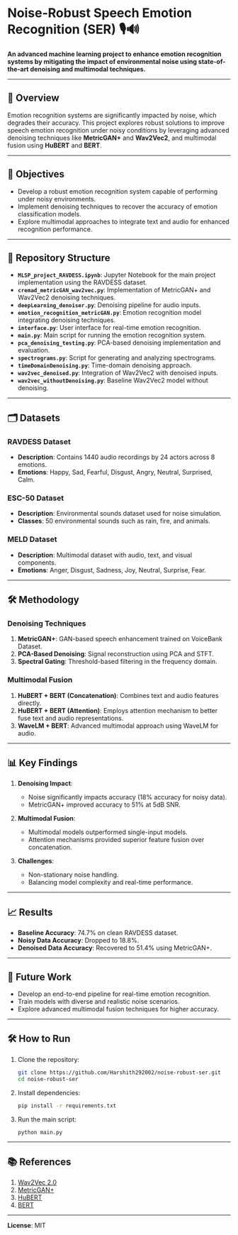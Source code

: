 # Noise-Robust Speech Emotion Recognition (SER) 🎙️🔊

**An advanced machine learning project to enhance emotion recognition systems by mitigating the impact of environmental noise using state-of-the-art denoising and multimodal techniques.**

---

## 📖 Overview

Emotion recognition systems are significantly impacted by noise, which degrades their accuracy. This project explores robust solutions to improve speech emotion recognition under noisy conditions by leveraging advanced denoising techniques like **MetricGAN+** and **Wav2Vec2**, and multimodal fusion using **HuBERT** and **BERT**.

---

## 🚀 Objectives

- Develop a robust emotion recognition system capable of performing under noisy environments.
- Implement denoising techniques to recover the accuracy of emotion classification models.
- Explore multimodal approaches to integrate text and audio for enhanced recognition performance.

---

## 📂 Repository Structure

- **`MLSP_project_RAVDESS.ipynb`**: Jupyter Notebook for the main project implementation using the RAVDESS dataset.
- **`cremad_metricGAN_wav2vec.py`**: Implementation of MetricGAN+ and Wav2Vec2 denoising techniques.
- **`deepLearning_denoiser.py`**: Denoising pipeline for audio inputs.
- **`emotion_recognition_metricGAN.py`**: Emotion recognition model integrating denoising techniques.
- **`interface.py`**: User interface for real-time emotion recognition.
- **`main.py`**: Main script for running the emotion recognition system.
- **`pca_denoising_testing.py`**: PCA-based denoising implementation and evaluation.
- **`spectrograms.py`**: Script for generating and analyzing spectrograms.
- **`timeDomainDenoising.py`**: Time-domain denoising approach.
- **`wav2vec_denoised.py`**: Integration of Wav2Vec2 with denoised inputs.
- **`wav2vec_withoutDenoising.py`**: Baseline Wav2Vec2 model without denoising.

---

## 🗂️ Datasets

### **RAVDESS Dataset**

- **Description**: Contains 1440 audio recordings by 24 actors across 8 emotions.
- **Emotions**: Happy, Sad, Fearful, Disgust, Angry, Neutral, Surprised, Calm.

### **ESC-50 Dataset**

- **Description**: Environmental sounds dataset used for noise simulation.
- **Classes**: 50 environmental sounds such as rain, fire, and animals.

### **MELD Dataset**

- **Description**: Multimodal dataset with audio, text, and visual components.
- **Emotions**: Anger, Disgust, Sadness, Joy, Neutral, Surprise, Fear.

---

## 🛠️ Methodology

### Denoising Techniques

1. **MetricGAN+**: GAN-based speech enhancement trained on VoiceBank Dataset.
2. **PCA-Based Denoising**: Signal reconstruction using PCA and STFT.
3. **Spectral Gating**: Threshold-based filtering in the frequency domain.

### Multimodal Fusion

1. **HuBERT + BERT (Concatenation)**: Combines text and audio features directly.
2. **HuBERT + BERT (Attention)**: Employs attention mechanism to better fuse text and audio representations.
3. **WaveLM + BERT**: Advanced multimodal approach using WaveLM for audio.

---

## 📊 Key Findings

1. **Denoising Impact**:

   - Noise significantly impacts accuracy (18% accuracy for noisy data).
   - MetricGAN+ improved accuracy to 51% at 5dB SNR.

2. **Multimodal Fusion**:

   - Multimodal models outperformed single-input models.
   - Attention mechanisms provided superior feature fusion over concatenation.

3. **Challenges**:
   - Non-stationary noise handling.
   - Balancing model complexity and real-time performance.

---

## 📈 Results

- **Baseline Accuracy**: 74.7% on clean RAVDESS dataset.
- **Noisy Data Accuracy**: Dropped to 18.8%.
- **Denoised Data Accuracy**: Recovered to 51.4% using MetricGAN+.

---

## 🔮 Future Work

- Develop an end-to-end pipeline for real-time emotion recognition.
- Train models with diverse and realistic noise scenarios.
- Explore advanced multimodal fusion techniques for higher accuracy.

---

## 🛠️ How to Run

1. Clone the repository:
   ```bash
   git clone https://github.com/Harshith292002/noise-robust-ser.git
   cd noise-robust-ser
   ```
2. Install dependencies:
   ```bash
   pip install -r requirements.txt
   ```
3. Run the main script:
   ```bash
   python main.py
   ```

---

## 📚 References

1. [Wav2Vec 2.0](https://arxiv.org/abs/2006.11477)
2. [MetricGAN+](https://arxiv.org/abs/1905.04874)
3. [HuBERT](https://arxiv.org/abs/2106.07447)
4. [BERT](https://arxiv.org/abs/1810.04805)

---

**License**: MIT
